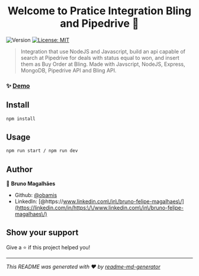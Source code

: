 <h1 align="center">Welcome to Pratice Integration Bling and Pipedrive 👋</h1>
<p>
  <img alt="Version" src="https://img.shields.io/badge/version-1.0-blue.svg?cacheSeconds=2592000" />
  <a href="#" target="_blank">
    <img alt="License: MIT" src="https://img.shields.io/badge/License-MIT-yellow.svg" />
  </a>
</p>

> Integration that use NodeJS and Javascript, build an api capable of search at Pipedrive for deals with status equal to won, and insert them as Buy Order at Bling. Made with Javscript, NodeJS, Express, MongoDB, Pipedrive API and Bling API.

### ✨ [Demo](https://praticeintegration.herokuapp.com/{requisition})

## Install

```sh
npm install 
```

## Usage

```sh
npm run start / npm run dev
```

## Author

👤 **Bruno Magalhães**

* Github: [@obamis](https://github.com/obamis)
* LinkedIn: [@https:\/\/www.linkedin.com\/in\/bruno-felipe-magalhaes\/](https://linkedin.com/in/https:\/\/www.linkedin.com\/in\/bruno-felipe-magalhaes\/)

## Show your support

Give a ⭐️ if this project helped you!

***
_This README was generated with ❤️ by [readme-md-generator](https://github.com/kefranabg/readme-md-generator)_
